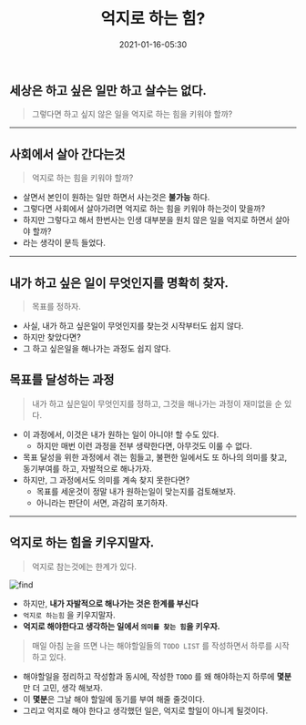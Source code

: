 ﻿---
title: 억지로 하는 힘?
date: 2021-01-16-05:30
categories:
- My

tags:
- Diary

photos:
- https://images.unsplash.com/photo-1522008727317-2eefa9f5d5c6?ixid=MXwxMjA3fDB8MHxwaG90by1wYWdlfHx8fGVufDB8fHw%3D&ixlib=rb-1.2.1&auto=format&fit=crop&w=640

---

## 세상은 하고 싶은 일만 하고 살수는 없다.
> 그렇다면 하고 싶지 않은 일을 억지로 하는 힘을 키워야 할까?

---

## 사회에서 살아 간다는것
> 억지로 하는 힘을 키워야 할까?

* 살면서 본인이 원하는 일만 하면서 사는것은 **불가능** 하다.  
* 그렇다면 사회에서 살아가려면 억지로 하는 힘을 키워야 하는것이 맞을까? 
* 하지만 그렇다고 해서 한번사는 인생 대부분을 원치 않은 일을 억지로 하면서 살아야 할까?  
* 라는 생각이 문득 들었다.

---

## 내가 하고 싶은 일이 무엇인지를 명확히 찾자.
> 목표를 정하자.

* 사실, 내가 하고 싶은일이 무엇인지를 찾는것 시작부터도 쉽지 않다.  
* 하지만 찾았다면? 
* 그 하고 싶은일을 해나가는 과정도 쉽지 않다.

## 목표를 달성하는 과정
> 내가 하고 싶은일이 무엇인지를 정하고, 그것을 해나가는 과정이 재미없을 순 있다.

* 이 과정에서, 이것은 내가 원하는 일이 아니야! 할 수도 있다.
    * 하지만 매번 이런 과정을 전부 생략한다면, 아무것도 이룰 수 없다.
* 목표 달성을 위한 과정에서 겪는 힘들고, 불편한 일에서도 또 하나의 의미를 찾고, 동기부여를 하고, 자발적으로 해나가자.
* 하지만, 그 과정에서도 의미를 계속 찾지 못한다면?
    * 목표를 세운것이 정말 내가 원하는일이 맞는지를 검토해보자.
    * 아니라는 판단이 서면, 과감히 포기하자.

---

## 억지로 하는 힘을 키우지말자.
> 억지로 참는것에는 한계가 있다.

![find](https://images.unsplash.com/photo-1456081101716-74e616ab23d8?ixlib=rb-1.2.1&ixid=MXwxMjA3fDB8MHxwaG90by1wYWdlfHx8fGVufDB8fHw%3D&auto=format&fit=crop&w=600&q=80)

* 하지만, **내가 자발적으로 해나가는 것은 한계를 부신다**
* `억지로 하는힘` 을 키우지말자.
* **억지로 해야한다고 생각하는 일에서 `의미를 찾는 힘`을 키우자.**
  

> 매일 아침 눈을 뜨면 나는 해야할일들의 `TODO LIST` 를 작성하면서 하루를 시작하고 있다.

* 해야할일을 정리하고 작성함과 동시에, 작성한 `TODO` 를 왜 해야하는지 하루에 **몇분**만 더 고민, 생각 해보자.
* 이 **몇분**은 그날 해야 할일에 동기를 부여 해줄 줄것이다.
* 그리고 억지로 해야 한다고 생각했던 일은, 억지로 할일이 아니게 될것이다.